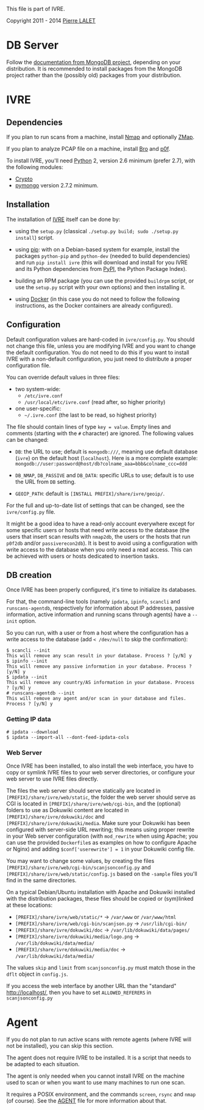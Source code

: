 This file is part of IVRE.

Copyright 2011 - 2014 [Pierre LALET](mailto:pierre.lalet@cea.fr)

# DB Server #

Follow the [documentation from MongoDB
project](http://docs.mongodb.org/manual/installation/), depending on
your distribution. It is recommended to install packages from the
MongoDB project rather than the (possibly old) packages from your
distribution.

# IVRE #

## Dependencies ##

If you plan to run scans from a machine, install
[Nmap](http://nmap.org/) and optionally [ZMap](https://zmap.io/).

If you plan to analyze PCAP file on a machine, install
[Bro](http://www.bro.org/) and [p0f](http://lcamtuf.coredump.cx/p0f/).

To install IVRE, you'll need [Python](http://www.python.org/) 2,
version 2.6 minimum (prefer 2.7), with the following modules:

  * [Crypto](http://www.pycrypto.org/)
  * [pymongo](http://api.mongodb.org/python/) version 2.7.2 minimum.

## Installation ##

The installation of [IVRE](README.md) itself can be done by:

  * using the `setup.py` (classical `./setup.py build; sudo ./setup.py
    install`) script.

  * using [pip](https://pypi.python.org/pypi/pip): with on a
    Debian-based system for example, install the packages `python-pip`
    and `python-dev` (needed to build dependencies) and run `pip
    install ivre` (this will download and install for you IVRE and its
    Python dependencies from [PyPI](https://pypi.python.org), the
    Python Package Index).

  * building an RPM package (you can use the provided `buildrpm`
    script, or use the `setup.py` script with your own options) and
    then installing it.

  * using [Docker](DOCKER.md) (in this case you do not need to follow
    the following instructions, as the Docker containers are already
    configured).

## Configuration ##

Default configuration values are hard-coded in `ivre/config.py`. You
should not change this file, unless you are modifying IVRE and you
want to change the default configuration. You do not need
to do this if you want to install IVRE with a non-default
configuration, you just need to distribute a proper configuration
file.

You can override default values in three files:
  - two system-wide:
    - `/etc/ivre.conf`
    - `/usr/local/etc/ivre.conf` (read after, so higher priority)
  - one user-specific:
    - `~/.ivre.conf` (the last to be read, so highest priority)

The file should contain lines of type `key = value`. Empty lines and
comments (starting with the `#` character) are ignored. The following
values can be changed:

  - `DB`: the URL to use; default is `mongodb:///`, meaning use
    default database (`ivre`) on the default host (`localhost`). Here
    is a more complete example:
	`mongodb://user:password@host/db?colname_aaa=bbb&colname_ccc=ddd`

  - `DB_NMAP`, `DB_PASSIVE` and `DB_DATA`: specific URLs to use;
    default is to use the URL from `DB` setting.

  - `GEOIP_PATH`: default is `[INSTALL PREFIX]/share/ivre/geoip/`.

For the full and up-to-date list of settings that can be changed, see
the `ivre/config.py` file.

It might be a good idea to have a read-only account everywhere except
for some specific users or hosts that need write access to the
database (the users that insert scan results with `nmap2db`, the users
or the hosts that run `p0f2db` and/or `passiverecon2db`). It is best
to avoid using a configuration with write access to the database when
you only need a read access. This can be achieved with users or hosts
dedicated to insertion tasks.

## DB creation ##

Once IVRE has been properly configured, it's time to initialize its
databases.

For that, the command-line tools (namely `ipdata`, `ipinfo`, `scancli`
and `runscans-agentdb`, respectively for information about IP
addresses, passive information, active information and running scans
through agents) have a `--init` option.

So you can run, with a user or from a host where the configuration has
a write access to the database (add `< /dev/null` to skip the
confirmation):

    $ scancli --init
    This will remove any scan result in your database. Process ? [y/N] y
    $ ipinfo --init
    This will remove any passive information in your database. Process ? [y/N] y
    $ ipdata --init
    This will remove any country/AS information in your database. Process ? [y/N] y
    # runscans-agentdb --init
    This will remove any agent and/or scan in your database and files. Process ? [y/N] y

### Getting IP data ###

    # ipdata --download
    $ ipdata --import-all --dont-feed-ipdata-cols

### Web Server ###

Once IVRE has been installed, to also install the web interface, you
have to copy or symlink IVRE files to your web server directories, or
configure your web server to use IVRE files directly.

The files the web server should serve statically are located in
`[PREFIX]/share/ivre/web/static`, the folder the web server should
serve as CGI is located in `[PREFIX]/share/ivre/web/cgi-bin`, and the
(optional) folders to use as Dokuwiki content are located in
`[PREFIX]/share/ivre/dokuwiki/doc` and
`[PREFIX]/share/ivre/dokuwiki/media`. Make sure your Dokuwiki has been
configured with server-side URL rewriting; this means using proper
rewrite in your Web server configuration (with `mod_rewrite` when
using Apache; you can use the provided `Dockerfile`s as examples on
how to configure Apache or Nginx) and adding `$conf['userewrite'] = 1`
in your Dokuwiki config file.

You may want to change some values, by creating the files
`[PREFIX]/share/ivre/web/cgi-bin/scanjsonconfig.py` and
`[PREFIX]/share/ivre/web/static/config.js` based on the `-sample`
files you'll find in the same directories.

On a typical Debian/Ubuntu installation with Apache and Dokuwiki
installed with the distribution packages, these files should be copied
or (sym)linked at these locations:

 - `[PREFIX]/share/ivre/web/static/*` -> `/var/www` or `/var/www/html`
 - `[PREFIX]/share/ivre/web/cgi-bin/scanjson.py` -> `/usr/lib/cgi-bin/`
 - `[PREFIX]/share/ivre/dokuwiki/doc`
     -> `/var/lib/dokuwiki/data/pages/`
 - `[PREFIX]/share/ivre/dokuwiki/media/logo.png`
     -> `/var/lib/dokuwiki/data/media/`
 - `[PREFIX]/share/ivre/dokuwiki/media/doc`
     -> `/var/lib/dokuwiki/data/media/`

The values `skip` and `limit` from `scanjsonconfig.py` must match
those in the `dflt` object in `config.js`.

If you access the web interface by another URL than the "standard"
<http://localhost/>, then you have to set `ALLOWED_REFERERS` in
`scanjsonconfig.py`

# Agent #

If you do not plan to run active scans with remote agents (where IVRE
will not be installed), you can skip this section.

The agent does not require IVRE to be installed. It is a script that
needs to be adapted to each situation.

The agent is only needed when you cannot install IVRE on the machine
used to scan or when you want to use many machines to run one scan.

It requires a POSIX environment, and the commands `screen`, `rsync`
and `nmap` (of course). See the [AGENT](AGENT.md) file for more
information about that.
